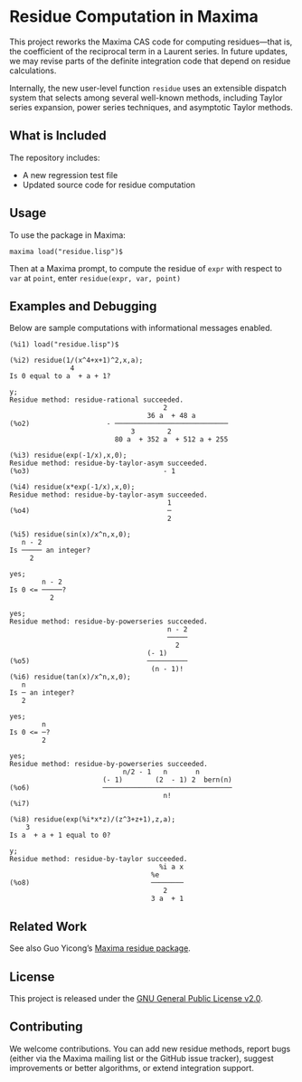 # Residue Computation in Maxima

This project reworks the Maxima CAS code for computing residues—that is, the coefficient of the reciprocal term in a Laurent series. In future updates, we may revise parts of the definite integration code that depend on residue calculations.

Internally, the new user-level function `residue` uses an extensible dispatch system that selects among several well-known methods, including Taylor series expansion, power series techniques, and asymptotic Taylor methods. 

## What is Included
The repository includes:
- A new regression test file
- Updated source code for residue computation

## Usage

To use the package in Maxima:

``
maxima
load("residue.lisp")$
``

Then at a Maxima prompt, to compute the residue of `expr` with respect to `var` at `point`, enter 
``residue(expr, var, point)``

## Examples and Debugging

Below are sample computations with informational messages enabled. 
~~~
(%i1) load("residue.lisp")$

(%i2) residue(1/(x^4+x+1)^2,x,a);
               4
Is 0 equal to a  + a + 1?

y;
Residue method: residue-rational succeeded.
                                      2
                                  36 a  + 48 a
(%o2)                   - ────────────────────────────
                              3        2
                          80 a  + 352 a  + 512 a + 255

(%i3) residue(exp(-1/x),x,0);
Residue method: residue-by-taylor-asym succeeded.
(%o3)                                 - 1

(%i4) residue(x*exp(-1/x),x,0);
Residue method: residue-by-taylor-asym succeeded.
                                       1
(%o4)                                  ─
                                       2

(%i5) residue(sin(x)/x^n,x,0);
   n - 2
Is ───── an integer?
     2

yes;
        n - 2
Is 0 <= ─────?
          2

yes;
Residue method: residue-by-powerseries succeeded.
                                       n - 2
                                       ─────
                                         2
                                  (- 1)
(%o5)                             ──────────
                                   (n - 1)!
(%i6) residue(tan(x)/x^n,x,0);
   n
Is ─ an integer?
   2

yes;
        n
Is 0 <= ─?
        2

yes;
Residue method: residue-by-powerseries succeeded.
                            n/2 - 1   n       n
                       (- 1)        (2  - 1) 2  bern(n)
(%o6)                  ────────────────────────────────
                                      n!
(%i7)

(%i8) residue(exp(%i*x*z)/(z^3+z+1),z,a);
    3
Is a  + a + 1 equal to 0?

y;
Residue method: residue-by-taylor succeeded.
                                     %i a x
                                   %e
(%o8)                              ────────
                                      2
                                   3 a  + 1
~~~

## Related Work
See also Guo Yicong’s [Maxima residue package](https://github.com/guoyicong/Maxima_residue/tree/master).

 
## License

This project is released under the [GNU General Public License v2.0](https://www.gnu.org/licenses/old-licenses/gpl-2.0.en.html).


## Contributing

We welcome contributions. You can add new residue methods, report bugs (either via the Maxima mailing list or the GitHub issue tracker), suggest improvements or better algorithms, or extend integration support.




